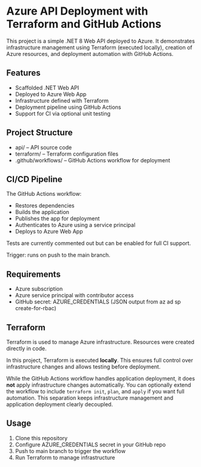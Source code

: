 # Azure API Deployment with Terraform and GitHub Actions
This project is a simple .NET 8 Web API deployed to Azure. It demonstrates infrastructure management using Terraform (executed locally), creation of Azure resources, and deployment automation with GitHub Actions.

## Features
- Scaffolded .NET Web API
- Deployed to Azure Web App
- Infrastructure defined with Terraform
- Deployment pipeline using GitHub Actions
- Support for CI via optional unit testing

## Project Structure
- api/ – API source code
- terraform/ – Terraform configuration files
- .github/workflows/ – GitHub Actions workflow for deployment

## CI/CD Pipeline
The GitHub Actions workflow:
- Restores dependencies
- Builds the application
- Publishes the app for deployment
- Authenticates to Azure using a service principal
- Deploys to Azure Web App

Tests are currently commented out but can be enabled for full CI support.

Trigger: runs on push to the main branch.

## Requirements
- Azure subscription
- Azure service principal with contributor access
- GitHub secret: AZURE_CREDENTIALS (JSON output from az ad sp create-for-rbac)

## Terraform
Terraform is used to manage Azure infrastructure. Resources were created directly in code.

In this project, Terraform is executed **locally**. This ensures full control over infrastructure changes and allows testing before deployment.

While the GitHub Actions workflow handles application deployment, it does **not** apply infrastructure changes automatically.
You can optionally extend the workflow to include `terraform init`, `plan`, and `apply` if you want full automation.
This separation keeps infrastructure management and application deployment clearly decoupled.

## Usage
1. Clone this repository
2. Configure AZURE_CREDENTIALS secret in your GitHub repo
3. Push to main branch to trigger the workflow
4. Run Terraform to manage infrastructure

